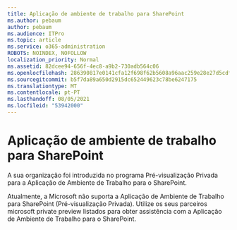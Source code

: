 ```yaml
---
title: Aplicação de ambiente de trabalho para SharePoint
ms.author: pebaum
author: pebaum
ms.audience: ITPro
ms.topic: article
ms.service: o365-administration
ROBOTS: NOINDEX, NOFOLLOW
localization_priority: Normal
ms.assetid: 82dcee94-656f-4ec8-a9b2-730adb564c06
ms.openlocfilehash: 286390817e0141cfa12f698f62b5608a96aac259e28e27d5cdf6e0b1a935d752
ms.sourcegitcommit: b5f7da89a650d2915dc652449623c78be6247175
ms.translationtype: MT
ms.contentlocale: pt-PT
ms.lasthandoff: 08/05/2021
ms.locfileid: "53942000"
---
```

# <a name="desktop-app-for-sharepoint"></a>Aplicação de ambiente de trabalho para SharePoint

A sua organização foi introduzida no programa Pré-visualização Privada para a Aplicação de Ambiente de Trabalho para o SharePoint.

Atualmente, a Microsoft não suporta a Aplicação de Ambiente de Trabalho para SharePoint (Pré-visualização Privada). Utilize os seus parceiros microsoft private preview listados para obter assistência com a Aplicação de Ambiente de Trabalho para o SharePoint.

